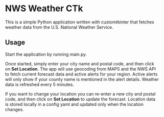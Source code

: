 # NWS Weather CTk

This is a simple Python application written with customtkinter that fetches weather data from the U.S. National Weather Service.

## Usage

Start the application by running main.py.

Once started, simply enter your city name and postal code, and then click on **Set Location**. The app will use geocoding from MAPS and the NWS API to fetch current forecast data and active alerts for your region. Active alerts will only show if your county name is mentioned in the alert details. Weather data is refreshed every 5 minutes. 

If you want to change your location you can re-enter a new city and postal code, and then click on **Set Location** to update the forecast. Location data is stored locally in a config yaml and updated only when the location changes.